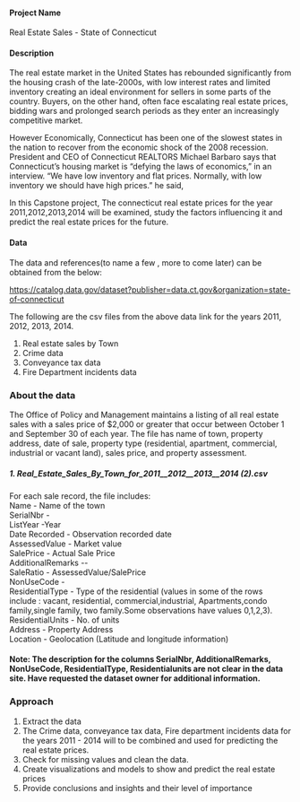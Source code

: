 #### Project Name
Real Estate Sales  - State of Connecticut

#### Description

The real estate market in the United States has rebounded significantly from the housing crash of the late-2000s, with low interest rates and limited inventory creating an ideal environment for sellers in some parts of the country. Buyers, on the other hand, often face escalating real estate prices, bidding wars and prolonged search periods as they enter an increasingly competitive market.  

However Economically, Connecticut has been one of the slowest states in the nation to recover from the economic shock of the 2008 recession. President and CEO of Connecticut REALTORS Michael Barbaro says that Connecticut’s housing market is “defying the laws of economics,” in an interview. “We have low inventory and flat prices. Normally, with low inventory we should have high prices.” he said,

In this Capstone project, The connecticut real estate prices for the year 2011,2012,2013,2014 will be examined, study the factors influencing it and  predict the real estate prices for the future. 

#### Data

The data and references(to name a few , more to come later) can be obtained from the below:

https://catalog.data.gov/dataset?publisher=data.ct.gov&organization=state-of-connecticut

The following are the csv files from the above data link for the years 2011, 2012, 2013, 2014.  
1. Real estate sales by Town  
2. Crime data  
3. Conveyance tax data  
4. Fire Department incidents data  

### About the data  
The Office of Policy and Management maintains a listing of all real estate sales with a sales price of $2,000 or greater that occur between October 1 and September 30 of each year. The file has name of town, property address, date of sale, property type (residential, apartment, commercial, industrial or vacant land), sales price, and property assessment.  

##### 1. Real_Estate_Sales_By_Town_for_2011__2012__2013__2014 (2).csv  
For each sale record, the file includes:  
Name - Name of the town  
SerialNbr -  
ListYear -Year  
Date Recorded - Observation recorded date  
AssessedValue - Market value  
SalePrice - Actual Sale Price  
AdditionalRemarks --  
SaleRatio - AssessedValue/SalePrice  
NonUseCode -   
ResidentialType - Type of the residential (values in some of the rows include : vacant, residential, commercial,industrial, Apartments,condo family,single family, two family.Some observations have values 0,1,2,3).  
ResidentialUnits - No. of units  
Address - Property Address  
Location - Geolocation (Latitude and longitude information)  

#### Note: The description for the columns SerialNbr, AdditionalRemarks, NonUseCode, ResidentialType, Residentialunits are not clear in the data site. Have requested the dataset owner for additional information.

### Approach

1.	Extract the data 
2. The Crime data, conveyance tax data, Fire department incidents data for the years 2011 - 2014 will to be combined and used for predicting the real estate prices.
3.	Check for missing values and clean the data.
4.	Create visualizations and models to show and predict the real estate prices
5.	Provide conclusions and insights and their level of importance


